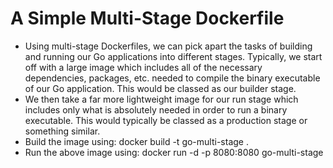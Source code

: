 # A Simple Multi-Stage Dockerfile
* Using multi-stage Dockerfiles, we can pick apart the tasks of building and running our Go applications into different stages. Typically, we start off with a large image which includes all of the necessary dependencies, packages, etc. needed to compile the binary executable of our Go application. This would be classed as our builder stage.
* We then take a far more lightweight image for our run stage which includes only what is absolutely needed in order to run a binary executable. This would typically be classed as a production stage or something similar.
* Build the image using: docker build -t go-multi-stage .
* Run the above image using: docker run -d -p 8080:8080 go-multi-stage
